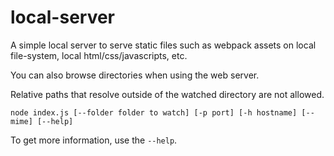 # local-server

A simple local server to serve static files such as webpack assets on local file-system, local html/css/javascripts, etc. 

You can also browse directories when using the web server.

Relative paths that resolve outside of the watched directory are not allowed. 



```
node index.js [--folder folder to watch] [-p port] [-h hostname] [--mime] [--help]
```

To get more information, use the `--help`.
